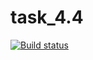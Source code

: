 # task_4.4
[![Build status](https://ci.appveyor.com/api/projects/status/d3ppmymap3yfxy5l?svg=true)](https://ci.appveyor.com/project/wolfram-nikeleevich/task-4-4)
